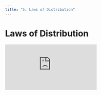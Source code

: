 ```yaml
---
title: "5: Laws of Distribution"
---
```


# Laws of Distribution

<div class='embed-container'><iframe src='https://player.vimeo.com/video/322695384' frameborder='0' webkitAllowFullScreen mozallowfullscreen allowFullScreen></iframe></div>